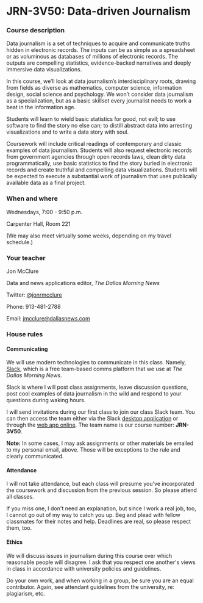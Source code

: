 # JRN-3V50: Data-driven Journalism

### Course description

Data journalism is a set of techniques to acquire and communicate truths hidden in electronic records. The inputs can be as simple as a spreadsheet or as voluminous as databases of millions of electronic records. The outputs are compelling statistics, evidence-backed narratives and deeply immersive data visualizations.

In this course, we’ll look at data journalism’s interdisciplinary roots, drawing from fields as diverse as mathematics, computer science, information design, social science and psychology. We won’t consider data journalism as a specialization, but as a basic skillset every journalist needs to work a beat in the information age.

Students will learn to wield basic statistics for good, not evil; to use software to find the story no else can; to distill abstract data into arresting visualizations and to write a data story with soul.

Coursework will include critical readings of contemporary and classic examples of data journalism. Students will also request electronic records from government agencies through open records laws, clean dirty data programmatically, use basic statistics to find the story buried in electronic records and create truthful and compelling data visualizations. Students will be expected to execute a substantial work of journalism that uses publically available data as a final project.

### When and where

Wednesdays, 7:00 - 9:50 p.m.

Carpenter Hall, Room 221

(We may also meet virtually some weeks, depending on my travel schedule.)

### Your teacher

Jon McClure

Data and news applications editor, _The Dallas Morning News_

Twitter: [@jonrmcclure](https://twitter.com/JonRMcClure)

Phone: 913-481-2788

Email: jmcclure@dallasnews.com

### House rules

#### Communicating

We will use modern technologies to communicate in this class. Namely, [Slack](https://www.youtube.com/watch?v=9RJZMSsH7-g), which is a free team-based comms platform that we use at _The Dallas Morning News_.

Slack is where I will post class assignments, leave discussion questions, post cool examples of data journalism in the wild and respond to your questions during waking hours.

I will send invitations during our first class to join our class Slack team. You can then access the team either via the Slack [desktop application](https://slack.com/downloads) or through the [web app online](https://slack.com/signin). The team name is our course number: **JRN-3V50**.

**Note:** In some cases, I may ask assignments or other materials be emailed to my personal email, above. Those will be exceptions to the rule and clearly communicated.

#### Attendance

I will not take attendance, but each class will presume you've incorporated the coursework and discussion from the previous session. So please attend all classes. 

If you miss one, I don't need an explanation, but since I work a real job, too, I cannot go out of my way to catch you up. Beg and plead with fellow classmates for their notes and help. Deadlines are real, so please respect them, too.

#### Ethics

We will discuss issues in journalism during this course over which reasonable people will disagree. I ask that you respect one another's views in class in accordance with university policies and guidelines.

Do your own work, and when working in a group, be sure you are an equal contributor. Again, see attendant guidelines from the university, re: plagiarism, etc.


